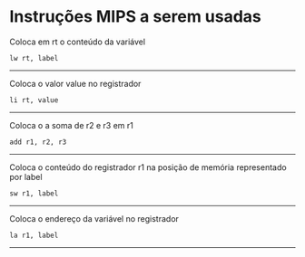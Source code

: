 # Instruções MIPS a serem usadas


Coloca em rt o conteúdo da variável
    
    lw rt, label

--- 

Coloca o valor value no registrador
    
    li rt, value

---

Coloca o a soma de r2 e r3 em r1

    add r1, r2, r3

---
Coloca o conteúdo do registrador r1 na posição de memória representado por label
    
    sw r1, label

---

Coloca o endereço da variável no registrador

    la r1, label

---

